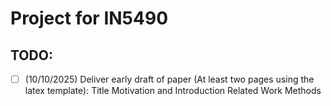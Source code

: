 # Project for IN5490 

## TODO: 

- [ ] (10/10/2025) Deliver early draft of paper (At least two pages using the latex template):
Title
Motivation and Introduction
Related Work
Methods


